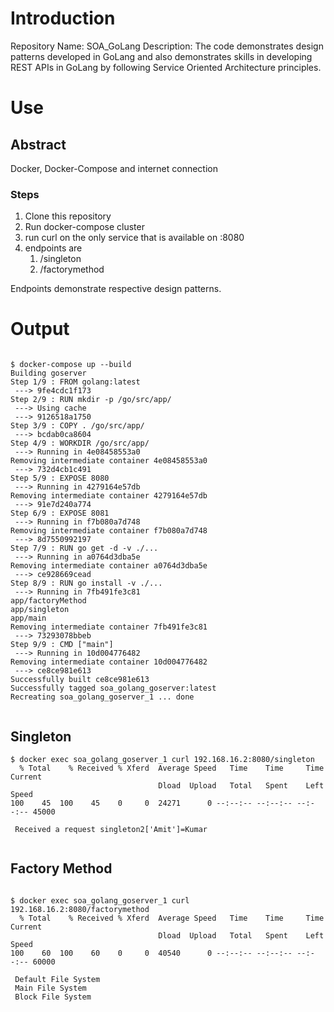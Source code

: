 # Introduction

Repository Name: SOA_GoLang
Description: The code demonstrates design patterns developed
in GoLang and also demonstrates skills in developing
REST APIs in GoLang by following Service Oriented Architecture principles.

# Use

## Abstract

Docker, Docker-Compose and internet connection

### Steps

1. Clone this repository
2. Run docker-compose cluster
3. run curl on the only service that is available on <container-ip-address>:8080
4. endpoints are
    1. /singleton
    2. /factorymethod

Endpoints demonstrate respective design patterns.

# Output

```

$ docker-compose up --build
Building goserver
Step 1/9 : FROM golang:latest
 ---> 9fe4cdc1f173
Step 2/9 : RUN mkdir -p /go/src/app/
 ---> Using cache
 ---> 9126518a1750
Step 3/9 : COPY . /go/src/app/
 ---> bcdab0ca8604
Step 4/9 : WORKDIR /go/src/app/
 ---> Running in 4e08458553a0
Removing intermediate container 4e08458553a0
 ---> 732d4cb1c491
Step 5/9 : EXPOSE 8080
 ---> Running in 4279164e57db
Removing intermediate container 4279164e57db
 ---> 91e7d240a774
Step 6/9 : EXPOSE 8081
 ---> Running in f7b080a7d748
Removing intermediate container f7b080a7d748
 ---> 8d7550992197
Step 7/9 : RUN go get -d -v ./...
 ---> Running in a0764d3dba5e
Removing intermediate container a0764d3dba5e
 ---> ce928669cead
Step 8/9 : RUN go install -v ./...
 ---> Running in 7fb491fe3c81
app/factoryMethod
app/singleton
app/main
Removing intermediate container 7fb491fe3c81
 ---> 73293078bbeb
Step 9/9 : CMD ["main"]
 ---> Running in 10d004776482
Removing intermediate container 10d004776482
 ---> ce8ce981e613
Successfully built ce8ce981e613
Successfully tagged soa_golang_goserver:latest
Recreating soa_golang_goserver_1 ... done


```

## Singleton

```
$ docker exec soa_golang_goserver_1 curl 192.168.16.2:8080/singleton
  % Total    % Received % Xferd  Average Speed   Time    Time     Time  Current
                                 Dload  Upload   Total   Spent    Left  Speed
100    45  100    45    0     0  24271      0 --:--:-- --:--:-- --:--:-- 45000

 Received a request singleton2['Amit']=Kumar


```

## Factory Method

```

$ docker exec soa_golang_goserver_1 curl 192.168.16.2:8080/factorymethod
  % Total    % Received % Xferd  Average Speed   Time    Time     Time  Current
                                 Dload  Upload   Total   Spent    Left  Speed
100    60  100    60    0     0  40540      0 --:--:-- --:--:-- --:--:-- 60000

 Default File System
 Main File System
 Block File System


```
